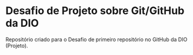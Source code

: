 # Desafio de Projeto sobre Git/GitHub da DIO
Repositório criado para o Desafio de primeiro repositório no GitHub da DIO (Projeto).
